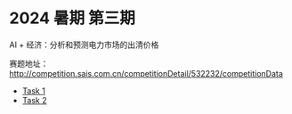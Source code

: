 # 2024 暑期 第三期

AI + 经济：分析和预测电力市场的出清价格

赛题地址：http://competition.sais.com.cn/competitionDetail/532232/competitionData

- [Task 1](./Task1/readme.md)
- [Task 2](./Task2/readme.md)
